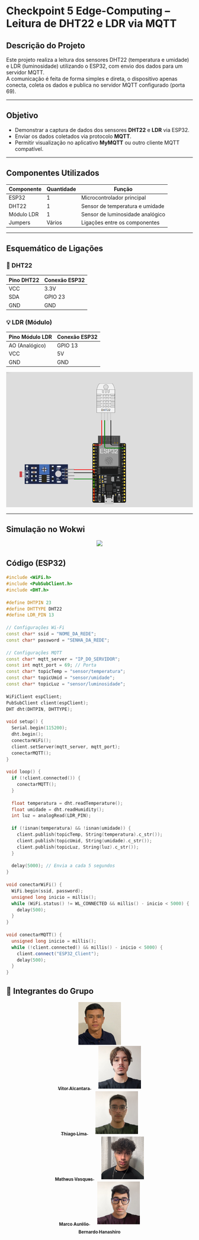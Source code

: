 #  Checkpoint 5 Edge-Computing – Leitura de DHT22 e LDR via MQTT

##  Descrição do Projeto
Este projeto realiza a leitura dos sensores DHT22 (temperatura e umidade) e LDR (luminosidade) utilizando o ESP32, com envio dos dados para um servidor MQTT.  
A comunicação é feita de forma simples e direta, o dispositivo apenas conecta, coleta os dados e publica no servidor MQTT configurado (porta 69).

---

## Objetivo
- Demonstrar a captura de dados dos sensores **DHT22** e **LDR** via ESP32.  
- Enviar os dados coletados via protocolo **MQTT**.  
- Permitir visualização no aplicativo **MyMQTT** ou outro cliente MQTT compatível.  

---

## Componentes Utilizados
| Componente | Quantidade | Função |
|-------------|-------------|--------|
| ESP32 | 1 | Microcontrolador principal |
| DHT22 | 1 | Sensor de temperatura e umidade |
| Módulo LDR | 1 | Sensor de luminosidade analógico |
| Jumpers | Vários | Ligações entre os componentes |

---

## Esquemático de Ligações

### 🧾 DHT22
| Pino DHT22 | Conexão ESP32 |
|-------------|----------------|
| VCC | 3.3V |
| SDA | GPIO 23 |
| GND | GND |

### 💡 LDR (Módulo)
| Pino Módulo LDR | Conexão ESP32 |
|-----------------|----------------|
| AO (Analógico) | GPIO 13 |
| VCC | 5V |
| GND | GND |


<p>
  <img src="./imgs/esquema_de_ligacao.png" width="600">
</p>

---

## Simulação no Wokwi
<p align="center">
 <a href="https://wokwi.com/projects/445707707360387073" target="_blank">
 <img src="https://img.shields.io/badge/Abrir%20no%20Wokwi-00C853?style=for-the-badge&logo=arduino&logoColor=white">
  </a>
  </p>

## Código (ESP32)

```cpp
#include <WiFi.h>
#include <PubSubClient.h>
#include <DHT.h>

#define DHTPIN 23
#define DHTTYPE DHT22
#define LDR_PIN 13

// Configurações Wi-Fi
const char* ssid = "NOME_DA_REDE";
const char* password = "SENHA_DA_REDE";

// Configurações MQTT
const char* mqtt_server = "IP_DO_SERVIDOR";
const int mqtt_port = 69; // Porta
const char* topicTemp = "sensor/temperatura";
const char* topicUmid = "sensor/umidade";
const char* topicLuz = "sensor/luminosidade";

WiFiClient espClient;
PubSubClient client(espClient);
DHT dht(DHTPIN, DHTTYPE);

void setup() {
  Serial.begin(115200);
  dht.begin();
  conectarWiFi();
  client.setServer(mqtt_server, mqtt_port);
  conectarMQTT();
}

void loop() {
  if (!client.connected()) {
    conectarMQTT();
  }

  float temperatura = dht.readTemperature();
  float umidade = dht.readHumidity();
  int luz = analogRead(LDR_PIN);

  if (!isnan(temperatura) && !isnan(umidade)) {
    client.publish(topicTemp, String(temperatura).c_str());
    client.publish(topicUmid, String(umidade).c_str());
    client.publish(topicLuz, String(luz).c_str());
  }

  delay(5000); // Envia a cada 5 segundos
}

void conectarWiFi() {
  WiFi.begin(ssid, password);
  unsigned long inicio = millis();
  while (WiFi.status() != WL_CONNECTED && millis() - inicio < 5000) {
    delay(500);
  }
}

void conectarMQTT() {
  unsigned long inicio = millis();
  while (!client.connected() && millis() - inicio < 5000) {
    client.connect("ESP32_Client");
    delay(500);
  }
}
```
## 👥 Integrantes do Grupo

<p align="center">
  <a href="https://github.com/VitorAlcantara-tech">
    <img src="./imgs/Vitor.png" width="115"><br>
    <sub><b>Vitor Alcantara</b></sub>
  </a>
  &nbsp;&nbsp;&nbsp;&nbsp;
  <a href="https://github.com/thiagolima-tech">
    <img src="./imgs/Thiago.png" width="115"><br>
    <sub><b>Thiago Lima</b></sub>
  </a>
  &nbsp;&nbsp;&nbsp;&nbsp;
  <a href="https://github.com/maatvasques">
    <img src="./imgs/Matheus.png" width="115"><br>
    <sub><b>Matheus Vasques</b></sub>
  </a>
  &nbsp;&nbsp;&nbsp;&nbsp;
  <a href="https://github.com/Arriatea">
    <img src="./imgs/Marco.png" width="115"><br>
    <sub><b>Marco Aurélio</b></sub>
  </a>
  &nbsp;&nbsp;&nbsp;&nbsp;
  <a href="https://github.com/BernardoYuji">
    <img src="./imgs/Bernardo.png" width="115"><br>
    <sub><b>Bernardo Hanashiro</b></sub>
  </a>
</p>
